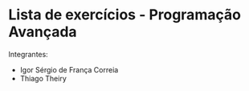  # Lista de exercícios - Programação Avançada
 
 Integrantes:

* Igor Sérgio de França Correia
* Thiago Theiry

